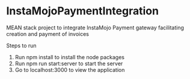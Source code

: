 # InstaMojoPaymentIntegration
MEAN stack project to integrate InstaMojo Payment gateway facilitating creation and payment of invoices


Steps to run

1. Run npm install to install the node packages
2. Run npm run start:server to start the server
3. Go to localhost:3000 to view the application

